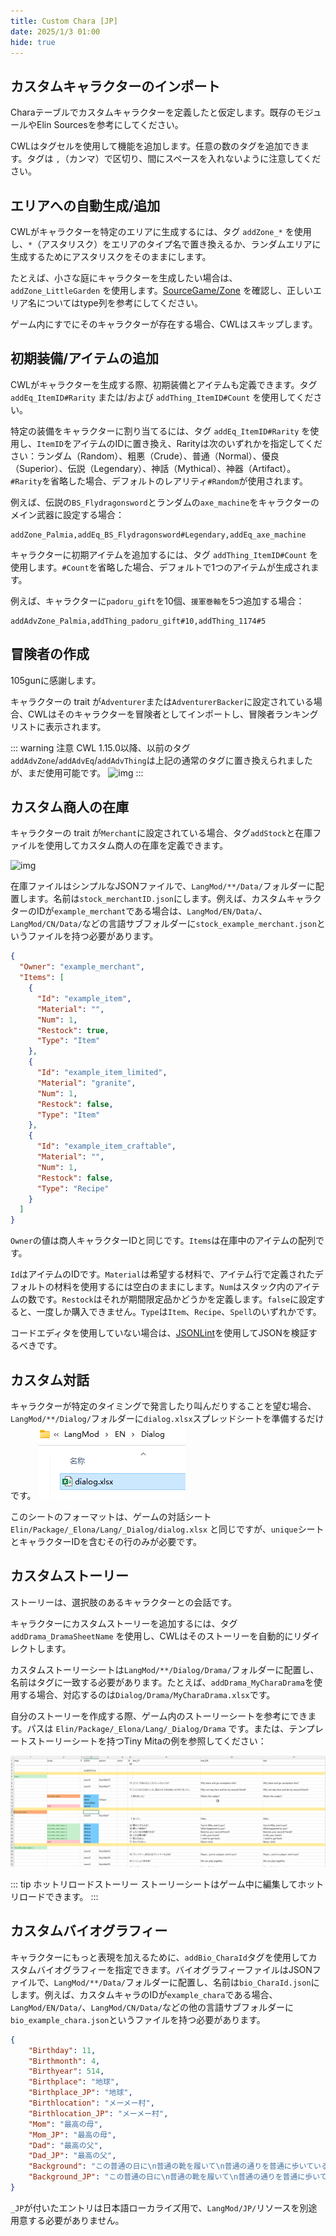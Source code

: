 ```yaml
---
title: Custom Chara [JP]
date: 2025/1/3 01:00
hide: true
---
```


## カスタムキャラクターのインポート

Charaテーブルでカスタムキャラクターを定義したと仮定します。既存のモジュールやElin Sourcesを参考にしてください。
<LinkCard t="SourceChara" u="https://docs.google.com/spreadsheets/d/1CJqsXFF2FLlpPz710oCpNFYF4W_5yoVn" />

CWLはタグセルを使用して機能を追加します。任意の数のタグを追加できます。タグは `,`（カンマ）で区切り、間にスペースを入れないように注意してください。

## エリアへの自動生成/追加

CWLがキャラクターを特定のエリアに生成するには、タグ `addZone_*` を使用し、`*`（アスタリスク）をエリアのタイプ名で置き換えるか、ランダムエリアに生成するためにアスタリスクをそのままにします。

たとえば、小さな庭にキャラクターを生成したい場合は、`addZone_LittleGarden` を使用します。[SourceGame/Zone](https://docs.google.com/spreadsheets/d/16-LkHtVqjuN9U0rripjBn-nYwyqqSGg_) を確認し、正しいエリア名についてはtype列を参考にしてください。

ゲーム内にすでにそのキャラクターが存在する場合、CWLはスキップします。

## 初期装備/アイテムの追加

CWLがキャラクターを生成する際、初期装備とアイテムも定義できます。タグ `addEq_ItemID#Rarity` または/および `addThing_ItemID#Count` を使用してください。

特定の装備をキャラクターに割り当てるには、タグ `addEq_ItemID#Rarity` を使用し、`ItemID`をアイテムのIDに置き換え、Rarityは次のいずれかを指定してください：ランダム（Random）、粗悪（Crude）、普通（Normal）、優良（Superior）、伝説（Legendary）、神話（Mythical）、神器（Artifact）。`#Rarity`を省略した場合、デフォルトのレアリティ`#Random`が使用されます。

例えば、伝説の`BS_Flydragonsword`とランダムの`axe_machine`をキャラクターのメイン武器に設定する場合：
```:no-line-numbers
addZone_Palmia,addEq_BS_Flydragonsword#Legendary,addEq_axe_machine
```

キャラクターに初期アイテムを追加するには、タグ `addThing_ItemID#Count` を使用します。`#Count`を省略した場合、デフォルトで1つのアイテムが生成されます。

例えば、キャラクターに`padoru_gift`を10個、`援軍巻軸`を5つ追加する場合：
```:no-line-numbers
addAdvZone_Palmia,addThing_padoru_gift#10,addThing_1174#5
```

## 冒険者の作成

105gunに感謝します。

キャラクターの trait が`Adventurer`または`AdventurerBacker`に設定されている場合、CWLはそのキャラクターを冒険者としてインポートし、冒険者ランキングリストに表示されます。

::: warning 注意
CWL 1.15.0以降、以前のタグ`addAdvZone`/`addAdvEq`/`addAdvThing`は上記の通常のタグに置き換えられましたが、まだ使用可能です。
![img](https://i.postimg.cc/SN93258B/image.png)
:::

## カスタム商人の在庫

キャラクターの trait が`Merchant`に設定されている場合、タグ`addStock`と在庫ファイルを使用してカスタム商人の在庫を定義できます。

![img](https://i.postimg.cc/59gzM54K/image.png)

在庫ファイルはシンプルなJSONファイルで、`LangMod/**/Data/`フォルダーに配置します。名前は`stock_merchantID.json`にします。例えば、カスタムキャラクターのIDが`example_merchant`である場合は、`LangMod/EN/Data/`、`LangMod/CN/Data/`などの言語サブフォルダーに`stock_example_merchant.json`というファイルを持つ必要があります。
```json
{
  "Owner": "example_merchant",
  "Items": [
    {
      "Id": "example_item",
      "Material": "",
      "Num": 1,
      "Restock": true,
      "Type": "Item"
    },
    {
      "Id": "example_item_limited",
      "Material": "granite",
      "Num": 1,
      "Restock": false,
      "Type": "Item"
    },
    {
      "Id": "example_item_craftable",
      "Material": "",
      "Num": 1,
      "Restock": false,
      "Type": "Recipe"
    }
  ]
}
```

`Owner`の値は商人キャラクターIDと同じです。`Items`は在庫中のアイテムの配列です。

`Id`はアイテムのIDです。`Material`は希望する材料で、アイテム行で定義されたデフォルトの材料を使用するには空白のままにします。`Num`はスタック内のアイテムの数です。`Restock`はそれが期間限定品かどうかを定義します。`false`に設定すると、一度しか購入できません。`Type`は`Item`、`Recipe`、`Spell`のいずれかです。

コードエディタを使用していない場合は、[JSONLint](https://jsonlint.com/)を使用してJSONを検証するべきです。

## カスタム対話

キャラクターが特定のタイミングで発言したり叫んだりすることを望む場合、`LangMod/**/Dialog/`フォルダーに`dialog.xlsx`スプレッドシートを準備するだけです。
![img](./assets/dialog.png)

このシートのフォーマットは、ゲームの対話シート `Elin/Package/_Elona/Lang/_Dialog/dialog.xlsx` と同じですが、`unique`シートとキャラクターIDを含むその行のみが必要です。

## カスタムストーリー

ストーリーは、選択肢のあるキャラクターとの会話です。

キャラクターにカスタムストーリーを追加するには、タグ `addDrama_DramaSheetName` を使用し、CWLはそのストーリーを自動的にリダイレクトします。

カスタムストーリーシートは`LangMod/**/Dialog/Drama/`フォルダーに配置し、名前はタグに一致する必要があります。たとえば、`addDrama_MyCharaDrama`を使用する場合、対応するのは`Dialog/Drama/MyCharaDrama.xlsx`です。

自分のストーリーを作成する際、ゲーム内のストーリーシートを参考にできます。パスは `Elin/Package/_Elona/Lang/_Dialog/Drama` です。または、テンプレートストーリーシートを持つTiny Mitaの例を参照してください：

<LinkCard t="CWL Example：Tiny Mita" u="https://steamcommunity.com/sharedfiles/filedetails/?id=3396774199" />

![img](./assets/drama.png)

::: tip ホットリロードストーリー
ストーリーシートはゲーム中に編集してホットリロードできます。
:::

## カスタムバイオグラフィー

キャラクターにもっと表現を加えるために、`addBio_CharaId`タグを使用してカスタムバイオグラフィーを指定できます。バイオグラフィーファイルはJSONファイルで、`LangMod/**/Data/`フォルダーに配置し、名前は`bio_CharaId.json`にします。例えば、カスタムキャラのIDが`example_chara`である場合、`LangMod/EN/Data/`、`LangMod/CN/Data/`などの他の言語サブフォルダーに`bio_example_chara.json`というファイルを持つ必要があります。
```json
{
    "Birthday": 11,
    "Birthmonth": 4,
    "Birthyear": 514,
    "Birthplace": "地球",
    "Birthplace_JP": "地球",
    "Birthlocation": "メーメー村",
    "Birthlocation_JP": "メーメー村",
    "Mom": "最高の母",
    "Mom_JP": "最高の母",
    "Dad": "最高の父",
    "Dad_JP": "最高の父",
    "Background": "この普通の日に\n普通の靴を履いて\n普通の通りを普通に歩いている\n普通のイヤホンを取り出す\n普通の感覚を見つける\nお気に入りの普通の音楽を一曲\n普通のディスコで普通に揺れる",
    "Background_JP": "この普通の日に\n普通の靴を履いて\n普通の通りを普通に歩いている\n普通のイヤホンを取り出す\n普通の感覚を見つける\nお気に入りの普通の音楽を一曲\n普通のディスコで普通に揺れる"
}
```

`_JP`が付いたエントリは日本語ローカライズ用で、`LangMod/JP/`リソースを別途用意する必要がありません。
